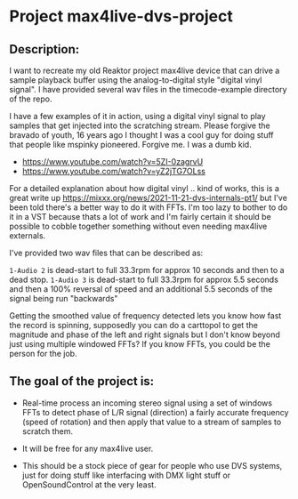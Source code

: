 # Project max4live-dvs-project

## Description: 
I want to recreate my old Reaktor project max4live device that can drive a sample playback buffer
using the analog-to-digital style "digital vinyl signal". I have provided several wav files in the
timecode-example directory of the repo.

I have a few examples of it in action, using a digital vinyl signal to play samples that get 
injected into the scratching stream. Please forgive the bravado of youth, 16 years ago I thought
I was a cool guy for doing stuff that people like mspinky pioneered. Forgive me. I was a dumb kid.

* https://www.youtube.com/watch?v=5ZI-0zagrvU
* https://www.youtube.com/watch?v=yZ2jTG7OLss

For a detailed explanation about how digital vinyl .. kind of works, this is a great write up
https://mixxx.org/news/2021-11-21-dvs-internals-pt1/ but I've been told there's a better way 
to do it with FFTs. I'm too lazy to bother to do it in a VST because thats a lot of work and I'm 
fairly certain it should be possible to cobble together something without even needing max4live 
externals.

I've provided two wav files that can be described as:

`1-Audio 2` is dead-start to full 33.3rpm for approx 10 seconds and then to a dead stop.
`1-Audio 3` is dead-start to full 33.3rpm for approx 5.5 seconds and then a 100% reversal of speed and an additional 5.5 seconds of the signal being run "backwards"

Getting the smoothed value of frequency detected lets you know how fast the record is spinning, 
supposedly you can do a carttopol to get the magnitude and phase of the left and right signals but
I don't know beyond just using multiple windowed FFTs? If you know FFTs, you could be the person
for the job.

## The goal of the project is:

* Real-time process an incoming stereo signal using a set of windows FFTs to detect phase of L/R signal (direction)
  a fairly accurate frequency (speed of rotation) and then apply that value to a stream of samples to scratch them.

* It will be free for any max4live user. 

* This should be a stock piece of gear for people who use DVS systems, just for doing stuff like
  interfacing with DMX light stuff or OpenSoundControl at the very least.

